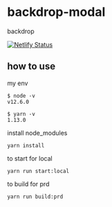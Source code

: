 # backdrop-modal

backdrop

[![Netlify Status](https://api.netlify.com/api/v1/badges/6a6e7227-4554-4004-a968-5a8b2e41668e/deploy-status)](https://app.netlify.com/sites/backdrop-modal/deploys)

## how to use

my env

```
$ node -v
v12.6.0

$ yarn -v
1.13.0
```

install node_modules

```
yarn install
```

to start for local

```
yarn run start:local
```

to build for prd

```
yarn run build:prd
```
